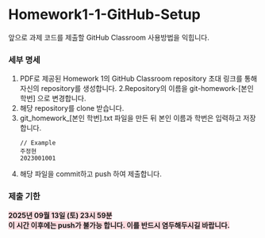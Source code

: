# Homework1-1-GitHub-Setup

앞으로 과제 코드를 제출할 GitHub Classroom 사용방법을 익힙니다.

### 세부 명세
1. PDF로 제공된 Homework 1의 GitHub Classroom repository 초대 링크를 통해 자신의 repository를 생성합니다.
2.Repository의 이름을 git-homework-[본인 학번] 으로 변경합니다.
3. 해당 repository를 clone 받습니다.
4. git_homework_[본인 학번].txt 파일을 만든 뒤 본인 이름과 학번은 입력하고 저장합니다.
   ```
   // Example
   주정현
   2023001001
   ```
5. 해당 파일을 commit하고 push 하여 제출합니다.

### 제출 기한
<b style='background-color: #ffdce0'>2025년 09월 13일 (토) 23시 59분</b>
</br>
<b style='background-color: #ffdce0'>이 시간 이후에는 push가 불가능 합니다. 이를 반드시 염두해두시길 바랍니다.</b>
